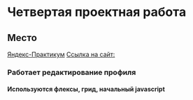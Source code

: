 # Четвертая проектная работа  
## Место  
[Яндекс-Практикум](https://www.praktikum.yandex.ru)
[Ссылка на сайт:](https://watchexpert2010.github.io/mesto/index.html)
### Работает редактирование профиля
#### Используются флексы, грид, начальный javascript